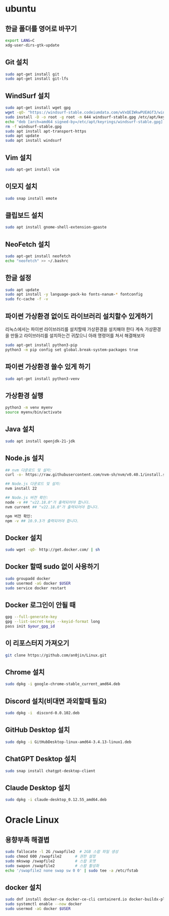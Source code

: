 # ubuntu
## 한글 폴더를 영어로 바꾸기

```bash
export LANG=C
xdg-user-dirs-gtk-update
```

## Git 설치

```bash
sudo apt-get install git
sudo apt-get install git-lfs
```

## WindSurf 설치

```bash
sudo apt-get install wget gpg
wget -qO- "https://windsurf-stable.codeiumdata.com/wVxQEIWkwPUEAGf3/windsurf.gpg" | gpg --dearmor > windsurf-stable.gpg
sudo install -D -o root -g root -m 644 windsurf-stable.gpg /etc/apt/keyrings/windsurf-stable.gpg
echo "deb [arch=amd64 signed-by=/etc/apt/keyrings/windsurf-stable.gpg] https://windsurf-stable.codeiumdata.com/wVxQEIWkwPUEAGf3/apt stable main" | sudo tee /etc/apt/sources.list.d/windsurf.list > /dev/null
rm -f windsurf-stable.gpg
sudo apt install apt-transport-https
sudo apt update
sudo apt install windsurf
```

## Vim 설치

```bash
sudo apt-get install vim
```

## 이모지 설치

```bash
sudo snap install emote
```

## 클립보드 설치

```bash
sudo apt install gnome-shell-extension-gpaste
```

## NeoFetch 설치

```bash
sudo apt-get install neofetch
echo "neofetch" >> ~/.bashrc
```

## 한글 설정

```bash
sudo apt update
sudo apt install -y language-pack-ko fonts-nanum-* fontconfig
sudo fc-cache -f -v
```

## 파이썬 가상환경 없이도 라이브러리 설치할수 있게하기

리눅스에서는 파이썬 라이브러리를 설치할때 가상환경을 설치해야 한다 계속 가상환경을 만들고 라이브러리를 설치하는건 귀찮으니 아래 명령어를 쳐서 해결해보자

```bash
sudo apt-get install python3-pip
python3 -m pip config set global.break-system-packages true
```

## 파이썬 가상환경 쓸수 있게 하기

```bash
sudo apt-get install python3-venv
```

## 가상환경 실행

```bash
python3 -m venv myenv
source myenv/bin/activate
```

## Java 설치

```bash
sudo apt install openjdk-21-jdk
```

## Node.js 설치

```bash
## nvm 다운로드 및 설치:
curl -o- https://raw.githubusercontent.com/nvm-sh/nvm/v0.40.1/install.sh | bash

## Node.js 다운로드 및 설치:
nvm install 22

## Node.js 버전 확인:
node -v ## "v22.18.0"가 출력되어야 합니다.
nvm current ## "v22.18.0"가 출력되어야 합니다.

npm 버전 확인:
npm -v ## 10.9.3가 출력되어야 합니다.
```

## Docker 설치

```bash
sudo wget -qO- http://get.docker.com/ | sh
```

## Docker 할때 sudo 없이 사용하기

```bash
sudo groupadd docker
sudo usermod -aG docker $USER
sudo service docker restart
```

## Docker 로그인이 안될 때

```bash
gpg --full-generate-key
gpg --list-secret-keys --keyid-format long
pass init $your_gpg_id
```

## 이 리포스터지 가져오기

```bash
git clone https://github.com/an0jin/Linux.git
```

## Chrome 설치

```bash
sudo dpkg -i google-chrome-stable_current_amd64.deb
```


## Discord 설치(비대면 과외할때 필요)

```bash
sudo dpkg -i  discord-0.0.102.deb
```

## GitHub Desktop 설치

```bash
sudo dpkg -i GitHubDesktop-linux-amd64-3.4.13-linux1.deb
```

## ChatGPT Desktop 설치

```bash
sudo snap install chatgpt-desktop-client
```

## Claude Desktop 설치

```bash
sudo dpkg -i claude-desktop_0.12.55_amd64.deb
```
# Oracle Linux

## 용향부족 해결볍

```bash
sudo fallocate -l 2G /swapfile2  # 2GB 스왑 파일 생성
sudo chmod 600 /swapfile2      # 권한 설정
sudo mkswap /swapfile2         # 스왑 포맷
sudo swapon /swapfile2         # 스왑 활성화
echo '/swapfile2 none swap sw 0 0' | sudo tee -a /etc/fstab
```

## docker 설치
```bash
sudo dnf install docker-ce docker-ce-cli containerd.io docker-buildx-plugin docker-compose-plugin
sudo systemctl enable --now docker
sudo usermod -aG docker $USER
```



